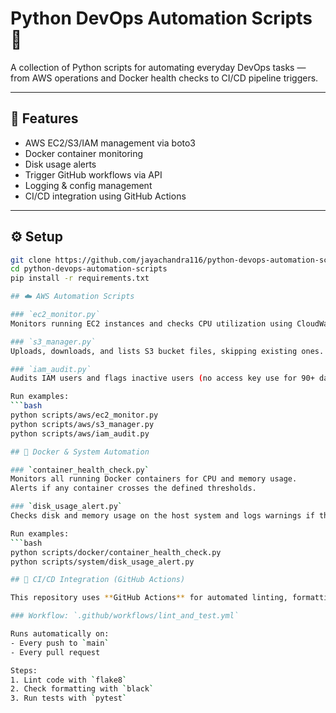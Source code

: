 # Python DevOps Automation Scripts 🧩

A collection of Python scripts for automating everyday DevOps tasks — from AWS operations and Docker health checks to CI/CD pipeline triggers.

---

## 🧱 Features
- AWS EC2/S3/IAM management via boto3
- Docker container monitoring
- Disk usage alerts
- Trigger GitHub workflows via API
- Logging & config management
- CI/CD integration using GitHub Actions

---
## ⚙️ Setup

```bash
git clone https://github.com/jayachandra116/python-devops-automation-scripts.git
cd python-devops-automation-scripts
pip install -r requirements.txt

## ☁️ AWS Automation Scripts

### `ec2_monitor.py`
Monitors running EC2 instances and checks CPU utilization using CloudWatch metrics.

### `s3_manager.py`
Uploads, downloads, and lists S3 bucket files, skipping existing ones.

### `iam_audit.py`
Audits IAM users and flags inactive users (no access key use for 90+ days).

Run examples:
```bash
python scripts/aws/ec2_monitor.py
python scripts/aws/s3_manager.py
python scripts/aws/iam_audit.py

## 🐳 Docker & System Automation

### `container_health_check.py`
Monitors all running Docker containers for CPU and memory usage.  
Alerts if any container crosses the defined thresholds.

### `disk_usage_alert.py`
Checks disk and memory usage on the host system and logs warnings if thresholds are exceeded.

Run examples:
```bash
python scripts/docker/container_health_check.py
python scripts/system/disk_usage_alert.py

## 🧪 CI/CD Integration (GitHub Actions)

This repository uses **GitHub Actions** for automated linting, formatting, and testing.

### Workflow: `.github/workflows/lint_and_test.yml`

Runs automatically on:
- Every push to `main`
- Every pull request

Steps:
1. Lint code with `flake8`
2. Check formatting with `black`
3. Run tests with `pytest`
